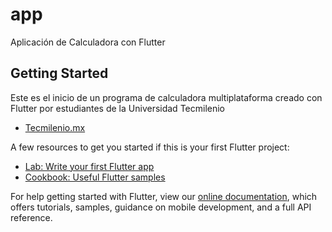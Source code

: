 # app

Aplicación de Calculadora con Flutter

## Getting Started

Este es el inicio de un programa de calculadora multiplataforma creado con Flutter por estudiantes de la Universidad Tecmilenio

- [Tecmilenio.mx](https://tecmilenio.mx)

A few resources to get you started if this is your first Flutter project:

- [Lab: Write your first Flutter app](https://flutter.io/docs/get-started/codelab)
- [Cookbook: Useful Flutter samples](https://flutter.io/docs/cookbook)

For help getting started with Flutter, view our 
[online documentation](https://flutter.io/docs), which offers tutorials, 
samples, guidance on mobile development, and a full API reference.

